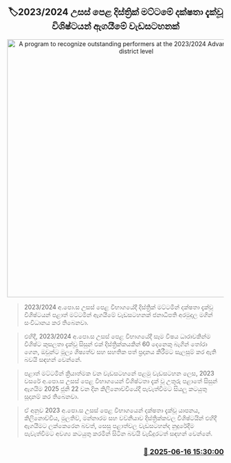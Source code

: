 <p align='center'><b><h2 align='center' title='A program to recognize outstanding performers at the 2023/2024 Advanced Level at district level'>🏷2023/2024 උසස් පෙළ දිස්ත්‍රික් මට්ටමේ දක්ෂතා දැක්වූ විශිෂ්ටයන් ඇගයීමේ වැඩසටහනක්</h2></b></p>
<p align='center'><img src='https://helakuru.sgp1.cdn.digitaloceanspaces.com/esana/images/lib/exam-new-1[1].jpg' width='600' alt='A program to recognize outstanding performers at the 2023/2024 Advanced Level at district level'></p>

> 2023/2024 අ.පො.ස උසස් පෙළ විභාගයේදී දිස්ත්‍රික් මට්ටමින් දක්ෂතා දැක්වූ විශිෂ්ටයන් පළාත් මට්ටමින් ඇගයීමේ වැඩසටහනක් ජනාධිපති අරමුදල මගින් සංවිධානය කර තිබෙනවා.

> එහිදී, 2023/2024 අ.පො.ස උසස් පෙළ විභාගයේදී සෑම විෂය ධාරාවකින්ම විශිෂ්ට කුසලතා දැක්වූ සිසුන් එක් දිස්ත්‍රික්කයකින් 60 දෙනෙකු බැගින් තෝරා ගෙන, ඔවුන්ට මූල්‍ය ශිෂ්‍යත්ව සහ සහතික පත් ප්‍රදානය කිරීමට සැලසුම් කර ඇති බවයි සඳහන් වෙන්නේ. 

> පළාත් මට්ටමින් ක්‍රියාත්මක වන වැඩසටහනේ පළමු වැඩසටහන ලෙස, 2023 වසරේ අ.පො.ස උසස් පෙළ විභාගයෙන් විශිෂ්ටතා දැක් වූ උතුරු පළාතේ සිසුන් ඇගයිම 2025 ජූනි 22 වන දින කිලිනොච්චියේදී පැවැත්වීමට සියලු කටයුතු සූදානම් කර තිබෙනවා.

> ඒ අනුව 2023 අ.පො.ස උසස් පෙළ විභාගයෙන් දක්ෂතා දැක්වූ යාපනය, කිලිනොච්චිය, මුලතිව්, මන්නාරම සහ වව්නියාව දිස්ත්‍රික්කවල විශිෂ්ටයින් එහිදී ඇගයීමට ලක්කෙරෙන බවත්, සෙසු පළාත්වල වැඩසටහන්ද නුදුරේදීම පැවැත්වීමට අවශ්‍ය කටයුතු කරමින් සිටින බවයි වැඩිදුරටත් සඳහන් වෙන්නේ.



<h3 align='right'><a href='https://www.helakuru.lk/esana/p/111050/'>📅 2025-06-16 15:30:00</a></h3>
